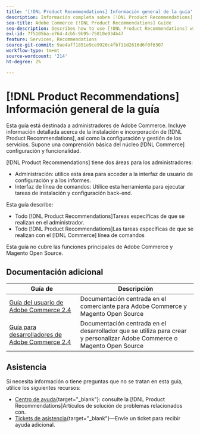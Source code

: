 ```yaml
---
title: '[!DNL Product Recommendations] Información general de la guía'
description: Información completa sobre [!DNL Product Recommendations] para administradores de Adobe Commerce, incluida la instalación e incorporación
seo-title: Adobe Commerce [!DNL Product Recommendations] Guide
seo-description: Describes how to use [!DNL Product Recommendations] with Adobe Commerce.
exl-id: 7f5105ba-e764-4cb5-9b95-75810e934b47
feature: Services, Recommendations
source-git-commit: 9ae4aff1851e9ce9920c4fbf11d2616d6f0f6307
workflow-type: tm+mt
source-wordcount: '214'
ht-degree: 2%

---
```


# [!DNL Product Recommendations] Información general de la guía

Esta guía está destinada a administradores de Adobe Commerce. Incluye información detallada acerca de la instalación e incorporación de [!DNL Product Recommendations], así como la configuración y gestión de los servicios. Supone una comprensión básica del núcleo [!DNL Commerce] configuración y funcionalidad.

[!DNL Product Recommendations] tiene dos áreas para los administradores:

* Administración: utilice esta área para acceder a la interfaz de usuario de configuración y a los informes.
* Interfaz de línea de comandos: Utilice esta herramienta para ejecutar tareas de instalación y configuración back-end.

Esta guía describe:

* Todo [!DNL Product Recommendations]Tareas específicas de que se realizan en el administrador.
* Todo [!DNL Product Recommendations]Las tareas específicas de que se realizan con el [!DNL Commerce] línea de comandos

Esta guía no cubre las funciones principales de Adobe Commerce y Magento Open Source.

## Documentación adicional

| Guía de  | Descripción |
|------ | ----------- |
| [Guía del usuario de Adobe Commerce 2.4](https://experienceleague.adobe.com/docs/commerce.html) | Documentación centrada en el comerciante para Adobe Commerce y Magento Open Source |
| [Guía para desarrolladores de Adobe Commerce 2.4](https://developer.adobe.com/commerce/docs) | Documentación centrada en el desarrollador que se utiliza para crear y personalizar Adobe Commerce o Magento Open Source |

## Asistencia

Si necesita información o tiene preguntas que no se tratan en esta guía, utilice los siguientes recursos:

* [Centro de ayuda](https://experienceleague.adobe.com/docs/commerce-knowledge-base/kb/help-center-guide/magento-help-center-user-guide.html#submit-tickets){target="_blank"}: consulte la [!DNL Product Recommendations]Artículos de solución de problemas relacionados con.
* [Tickets de asistencia](https://experienceleague.adobe.com/docs/commerce-knowledge-base/kb/help-center-guide/magento-help-center-user-guide.html#submit-ticket){target="_blank"}—Envíe un ticket para recibir ayuda adicional.
